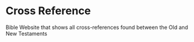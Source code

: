 # Cross Reference
 Bible Website that shows all cross-references found between the Old and New Testaments
